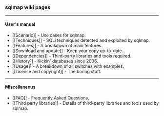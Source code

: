 ### sqlmap wiki pages
----
#### User's manual
* [[Scenario]] - Use cases for sqlmap.
* [[Techniques]] - SQLi techniques detected and exploited by sqlmap.
* [[Features]] - A breakdown of main features.
* [[Download and update]] - Keep your copy up-to-date.
* [[Dependencies]] - Third-party libraries and tools required.
* [[History]] - Kickin' databases since 2006.
* [[Usage]] - A breakdown of all switches with examples.
* [[License and copyright]] - The boring stuff.
----
#### Miscellaneous
* [[FAQ]] - Frequently Asked Questions.
* [[Third party libraries]] - Details of third-party libraries and tools used by sqlmap.
